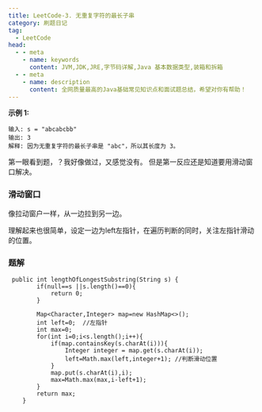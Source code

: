 ```yaml
---
title: LeetCode-3. 无重复字符的最长子串
category: 刷题日记
tag:
  - LeetCode
head:
  - - meta
    - name: keywords
      content: JVM,JDK,JRE,字节码详解,Java 基本数据类型,装箱和拆箱
  - - meta
    - name: description
      content: 全网质量最高的Java基础常见知识点和面试题总结，希望对你有帮助！
---
```

**示例 1:**
```
输入: s = "abcabcbb"
输出: 3 
解释: 因为无重复字符的最长子串是 "abc"，所以其长度为 3。
```
第一眼看到题，？我好像做过，又感觉没有。
但是第一反应还是知道要用滑动窗口解决。

### 滑动窗口

像拉动窗户一样，从一边拉到另一边。

理解起来也很简单，设定一边为left左指针，在遍历判断的同时，关注左指针滑动的位置。

### 题解
````
 public int lengthOfLongestSubstring(String s) {
        if(null==s ||s.length()==0){
            return 0;
        }
        
        Map<Character,Integer> map=new HashMap<>();
        int left=0;  //左指针
        int max=0;
        for(int i=0;i<s.length();i++){
            if(map.containsKey(s.charAt(i))){
                Integer integer = map.get(s.charAt(i));
                left=Math.max(left,integer+1); //判断滑动位置
            }
            map.put(s.charAt(i),i);
            max=Math.max(max,i-left+1);
        }
        return max;
    }
````
